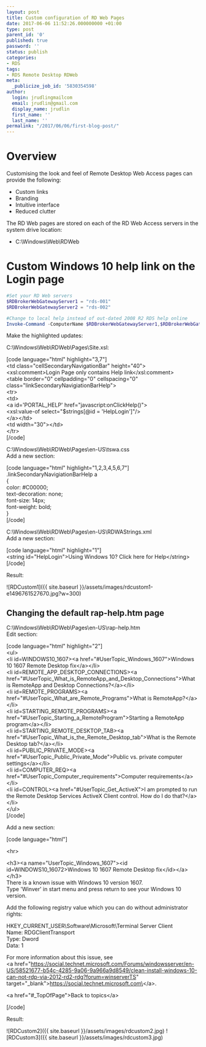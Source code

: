 ```yaml
---
layout: post
title: Custom configuration of RD Web Pages
date: 2017-06-06 11:52:26.000000000 +01:00
type: post
parent_id: '0'
published: true
password: ''
status: publish
categories:
- RDS
tags:
- RDS Remote Desktop RDWeb
meta:
  _publicize_job_id: '5830354598'
author:
  login: jrudlingmailcom
  email: jrudlin@gmail.com
  display_name: jrudlin
  first_name: ''
  last_name: ''
permalink: "/2017/06/06/first-blog-post/"
---
```

# Overview

Customising the look and feel of Remote Desktop Web Access pages can provide the following:

- Custom links
- Branding
- Intuitive interface
- Reduced clutter

The RD Web pages are stored on each of the RD Web Access servers in the system drive location:

- C:\Windows\Web\RDWeb

# Custom Windows 10 help link on the Login page

```powershell
#Set your RD Web servers  
$RDBrokerWebGatewayServer1 = "rds-001"  
$RDBrokerWebGatewayServer2 = "rds-002"

#Change to local help instead of out-dated 2008 R2 RDS help online  
Invoke-Command -ComputerName $RDBrokerWebGatewayServer1,$RDBrokerWebGatewayServer2 -ScriptBlock {Set-WebConfigurationProperty -pspath 'MACHINE/WEBROOT/APPHOST/Default Web Site/RDWeb/Pages' -filter "appSettings/add[@key='LocalHelp']" -name "value" -value "true"}  
```

Make the highlighted updates:

C:\Windows\Web\RDWeb\Pages\Site.xsl:

[code language="html" highlight="3,7"]  
\<td class="cellSecondaryNavigationBar" height="40"\>  
 \<xsl:comment\>Login Page only contains Help link\</xsl:comment\>  
\<table border="0" cellpadding="0" cellspacing="0" class="linkSecondaryNavigiationBarHelp"\>  
\<tr\>  
\<td\>  
 \<a id='PORTAL\_HELP' href="javascript:onClickHelp()"\>  
 \<xsl:value-of select="$strings[@id = 'HelpLogin']"/\>  
 \</a\>\</td\>  
\<td width="30"\>\</td\>  
\</tr\>  
[/code]

C:\Windows\Web\RDWeb\Pages\en-US\tswa.css  
Add a new section:

[code language="html" highlight="1,2,3,4,5,6,7"]  
.linkSecondaryNavigiationBarHelp a  
{  
 color: #C00000;  
 text-decoration: none;  
 font-size: 14px;  
 font-weight: bold;  
}  
[/code]

C:\Windows\Web\RDWeb\Pages\en-US\RDWAStrings.xml  
Add a new section:

[code language="html" highlight="1"]  
\<string id="HelpLogin"\>Using Windows 10? Click here for Help\</string\>  
[/code]

Result:

![RDCustom1]({{ site.baseurl }}/assets/images/rdcustom1-e1496761527670.jpg?w=300)

## Changing the default rap-help.htm page

C:\Windows\Web\RDWeb\Pages\en-US\rap-help.htm  
Edit section:

[code language="html" highlight="2"]  
\<ul\>  
 \<li id=WINDOWS10\_1607\>\<a href="#UserTopic\_Windows\_1607"\>Windows 10 1607 Remote Desktop fix\</a\>\</li\>  
 \<li id=REMOTE\_APP\_DESKTOP\_CONNECTIONS\>\<a href="#UserTopic\_What\_is\_RemoteApp\_and\_Desktop\_Connections"\>What is RemoteApp and Desktop Connections?\</a\>\</li\>  
 \<li id=REMOTE\_PROGRAMS\>\<a href="#UserTopic\_What\_are\_Remote\_Programs"\>What is RemoteApp?\</a\>\</li\>  
 \<li id=STARTING\_REMOTE\_PROGRAMS\>\<a href="#UserTopic\_Starting\_a\_RemoteProgram"\>Starting a RemoteApp program\</a\>\</li\>  
 \<li id=STARTING\_REMOTE\_DESKTOP\_TAB\>\<a href="#UserTopic\_What\_is\_the\_Remote\_Desktop\_tab"\>What is the Remote Desktop tab?\</a\>\</li\>  
 \<li id=PUBLIC\_PRIVATE\_MODE\>\<a href="#UserTopic\_Public\_Private\_Mode"\>Public vs. private computer settings\</a\>\</li\>  
 \<li id=COMPUTER\_REQ\>\<a href="#UserTopic\_Computer\_requirements"\>Computer requirements\</a\>\</li\>  
 \<li id=CONTROL\>\<a href="#UserTopic\_Get\_ActiveX"\>I am prompted to run the Remote Desktop Services ActiveX Client control. How do I do that?\</a\>\</li\>  
\</ul\>  
[/code]

Add a new section:

[code language="html"]

\<hr\>

\<h3\>\<a name="UserTopic\_Windows\_1607"\>\<id id=WINDOWS10\_16072\>Windows 10 1607 Remote Desktop fix\</id\>\</a\>\</h3\>  
There is a known issue with Windows 10 version 1607.  
 Type 'Winver' in start menu and press return to see your Windows 10 version.

Add the following registry value which you can do without administrator rights:

HKEY\_CURRENT\_USER\Software\Microsoft\Terminal Server Client  
Name: RDGClientTransport  
Type: Dword  
Data: 1

For more information about this issue, see  
 \<a href="https://social.technet.microsoft.com/Forums/windowsserver/en-US/58521677-b54c-4285-9a06-9a966a9d8549/clean-install-windows-10-can-not-rdp-via-2012-rd2-rdg?forum=winserverTS" target="\_blank"\>https://social.technet.microsoft.com\</a\>.

\<a href="#\_TopOfPage"\>Back to topics\</a\>

[/code]

Result:

![RDCustom2]({{ site.baseurl }}/assets/images/rdcustom2.jpg) ![RDCustom3]({{ site.baseurl }}/assets/images/rdcustom3.jpg)

